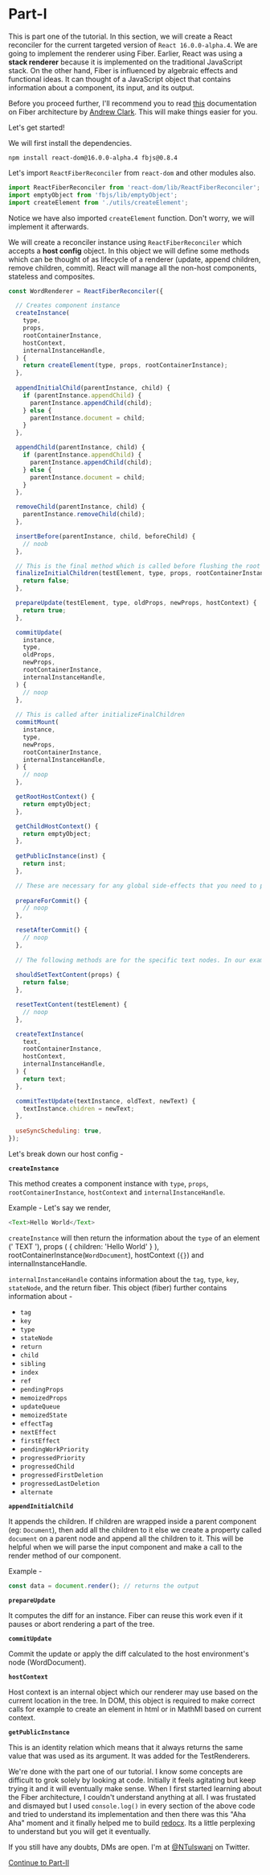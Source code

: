 # Part-I

This is part one of the tutorial. In this section, we will create a React reconciler for the current targeted version of 
`React 16.0.0-alpha.4`. We are going to implement the renderer using Fiber. Earlier, React was using a **stack renderer** because it is implemented on the
traditional JavaScript stack. On the other hand, Fiber is influenced by algebraic effects and functional ideas. It can thought of a 
JavaScript object that contains information about a component, its input, and its output.

Before you proceed further, I'll recommend you to read [this](https://github.com/acdlite/react-fiber-architecture) documentation on Fiber architecture by [Andrew Clark](https://twitter.com/acdlite?lang=en). This will make things
easier for you.

Let's get started!

We will first install the dependencies.

```
npm install react-dom@16.0.0-alpha.4 fbjs@0.8.4
```

Let's import `ReactFiberReconciler` from `react-dom` and other modules also.

```js
import ReactFiberReconciler from 'react-dom/lib/ReactFiberReconciler';
import emptyObject from 'fbjs/lib/emptyObject';
import createElement from './utils/createElement';
```

Notice we have also imported `createElement` function. Don't worry, we will implement it afterwards.

We will create a reconciler instance using `ReactFiberReconciler` which accepts a **host config** object. In this object we will define
some methods which can be thought of as lifecycle of a renderer (update, append children, remove children, commit). React will manage
all the non-host components, stateless and composites.

```js
const WordRenderer = ReactFiberReconciler({

  // Creates component instance
  createInstance(
    type,
    props,
    rootContainerInstance,
    hostContext,
    internalInstanceHandle,
  ) {
    return createElement(type, props, rootContainerInstance);
  },
  
  appendInitialChild(parentInstance, child) {
    if (parentInstance.appendChild) {
      parentInstance.appendChild(child);
    } else {
      parentInstance.document = child;
    }
  },

  appendChild(parentInstance, child) {
    if (parentInstance.appendChild) {
      parentInstance.appendChild(child);
    } else {
      parentInstance.document = child;
    }
  },

  removeChild(parentInstance, child) {
    parentInstance.removeChild(child);
  },

  insertBefore(parentInstance, child, beforeChild) {
    // noob
  },

  // This is the final method which is called before flushing the root component to the host environment.
  finalizeInitialChildren(testElement, type, props, rootContainerInstance) {
    return false;
  },

  prepareUpdate(testElement, type, oldProps, newProps, hostContext) {
    return true;
  },

  commitUpdate(
    instance,
    type,
    oldProps,
    newProps,
    rootContainerInstance,
    internalInstanceHandle,
  ) {
    // noop
  },
  
  // This is called after initializeFinalChildren
  commitMount(
    instance,
    type,
    newProps,
    rootContainerInstance,
    internalInstanceHandle,
  ) {
    // noop
  },

  getRootHostContext() {
    return emptyObject;
  },

  getChildHostContext() {
    return emptyObject;
  },
  
  getPublicInstance(inst) {
    return inst;
  },

  // These are necessary for any global side-effects that you need to produce in the host environment
  
  prepareForCommit() {
    // noop
  },

  resetAfterCommit() {
    // noop
  },
  
  // The following methods are for the specific text nodes. In our example, we don't have any specific text nodes so we return false or noop them
  
  shouldSetTextContent(props) {
    return false;
  },

  resetTextContent(testElement) {
    // noop
  },

  createTextInstance(
    text,
    rootContainerInstance,
    hostContext,
    internalInstanceHandle,
  ) {
    return text;
  },

  commitTextUpdate(textInstance, oldText, newText) {
    textInstance.chidren = newText;
  },
  
  useSyncScheduling: true,
});
```

Let's break down our host config -

**`createInstance`**

This method creates a component instance with `type`, `props`, `rootContainerInstance`, `hostContext` and `internalInstanceHandle`.

Example - Let's say we render,

```js
<Text>Hello World</Text>
```  

`createInstance` will then return the information about the `type` of an element (' TEXT '), props ( { children: 'Hello World' } ), rootContainerInstance(`WordDocument`),
hostContext (`{}`) and internalInstanceHandle. 

`internalInstanceHandle` contains information about the `tag`, `type`, `key`, `stateNode`, and the return fiber. This object (fiber) further contains information about -

* `tag`
* `key`
* `type`
* `stateNode`
* `return`
* `child`
* `sibling`
* `index`
* `ref`
* `pendingProps`
* `memoizedProps`
* `updateQueue`
* `memoizedState`
* `effectTag`
* `nextEffect`
* `firstEffect`
* `pendingWorkPriority`
* `progressedPriority`
* `progressedChild`
* `progressedFirstDeletion`
* `progressedLastDeletion`
* `alternate`

**`appendInitialChild`**

It appends the children. If children are wrapped inside a parent component (eg: `Document`), then add all the children to it else we 
create a property called `document` on a parent node and append all the children to it. This will be helpful when we will parse the input component
and make a call to the render method of our component.

Example - 

```js
const data = document.render(); // returns the output
```

**`prepareUpdate`**

It computes the diff for an instance. Fiber can reuse this work even if it pauses or abort rendering a part of the tree.

**`commitUpdate`**

Commit the update or apply the diff calculated to the host environment's node (WordDocument).

**`hostContext`**

Host context is an internal object which our renderer may use based on the current location in the tree. In DOM, this object 
is required to make correct calls for example to create an element in html or in MathMl based on current context.

**`getPublicInstance`**

This is an identity relation which means that it always returns the same value that was used as its argument. It was added for the TestRenderers.

We're done with the part one of our tutorial. I know some concepts are difficult to grok solely by looking at code. Initially it feels agitating but keep trying it and it will eventually make sense. When I first started learning about the Fiber architecture, I couldn't understand anything at all. I was frustated and dismayed but I used `console.log()` in every section of the above code and tried to understand its implementation and then there was this "Aha Aha" moment and it finally helped me to build [redocx](https://github.com/nitin42/redocx). Its a little perplexing to understand but you will get it eventually.

If you still have any doubts, DMs are open. I'm at [@NTulswani](https://twitter.com/NTulswani) on Twitter.

[Continue to Part-II](./part-two.md)

